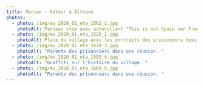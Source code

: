```yaml
---
title: Marion - Retour à Altsasu
photos:
  - photo: /img/mv_2020_01_eta_1562_1.jpg
    photoAlt: Panneau stop avec autocollant "This is not Spain nor France"
  - photo: /img/mv_2020_01_eta_1528_2.jpg
    photoAlt: Place du village avec les portraits des prisonniers dessinés sur les murs.
  - photo: /img/mv_2020_01_eta_1628_3.jpg
    photoAlt: "Parents des prisonniers dans une réunion. "
  - photo: /img/mv_2020_01_eta_1583_4.jpg
    photoAlt: "Graffiti sur l'histoire du village. "
  - photo: /img/mv_2020_01_eta_1660_5.jpg
    photoAlt: "Parents des prisonniers dans une réunion. "
---
```

